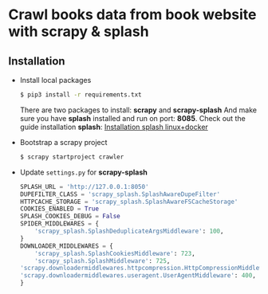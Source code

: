 # Crawl books data from book website with scrapy & splash

## Installation

- Install local packages
  ```bash
  $ pip3 install -r requirements.txt
  ```
  There are two packages to install: **scrapy** and **scrapy-splash**
  And make sure you have **splash** installed and run on port: **8085**. Check out the guide installation **splash**: [Installation splash linux+docker](https://splash.readthedocs.io/en/stable/install.html#linux-docker)

- Bootstrap a scrapy project
  ```bash
  $ scrapy startproject crawler
  ```
- Update `settings.py` for **scrapy-splash**
  ```py
  SPLASH_URL = 'http://127.0.0.1:8050'
  DUPEFILTER_CLASS = 'scrapy_splash.SplashAwareDupeFilter'
  HTTPCACHE_STORAGE = 'scrapy_splash.SplashAwareFSCacheStorage'
  COOKIES_ENABLED = True 
  SPLASH_COOKIES_DEBUG = False
  SPIDER_MIDDLEWARES = {
      'scrapy_splash.SplashDeduplicateArgsMiddleware': 100,
  }
  DOWNLOADER_MIDDLEWARES = {
      'scrapy_splash.SplashCookiesMiddleware': 723,
      'scrapy_splash.SplashMiddleware': 725,
  'scrapy.downloadermiddlewares.httpcompression.HttpCompressionMiddleware': 810,
  'scrapy.downloadermiddlewares.useragent.UserAgentMiddleware': 400,
  }
  ```